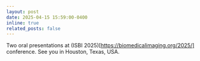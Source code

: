 ```yaml
---
layout: post
date: 2025-04-15 15:59:00-0400
inline: true
related_posts: false
---
```


Two oral presentations at (ISBI 2025)[https://biomedicalimaging.org/2025/] conference. See you in Houston, Texas, USA.